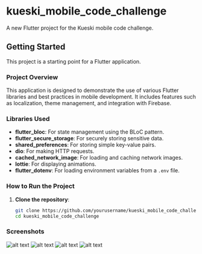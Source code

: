 # kueski_mobile_code_challenge

A new Flutter project for the Kueski mobile code challenge.

## Getting Started

This project is a starting point for a Flutter application.

### Project Overview

This application is designed to demonstrate the use of various Flutter libraries and best practices in mobile development. It includes features such as localization, theme management, and integration with Firebase.

### Libraries Used

- **flutter_bloc**: For state management using the BLoC pattern.
- **flutter_secure_storage**: For securely storing sensitive data.
- **shared_preferences**: For storing simple key-value pairs.
- **dio**: For making HTTP requests.
- **cached_network_image**: For loading and caching network images.
- **lottie**: For displaying animations.
- **flutter_dotenv**: For loading environment variables from a `.env` file.

### How to Run the Project

1. **Clone the repository**:
   ```sh
   git clone https://github.com/yourusername/kueski_mobile_code_challenge.git
   cd kueski_mobile_code_challenge

### Screenshots

![alt text](assets/screenshots/home_dark.png)
![alt text](assets/screenshots/home_ligth.png)
![alt text](assets/screenshots/movie_details_1.png)
![alt text](assets/screenshots/movie_details_2.png)